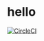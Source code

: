 # hello
[![CircleCI](https://circleci.com/gh/sarastavaski/hello/tree/main.svg?style=svg)](https://circleci.com/gh/sarastavaski/hello/tree/main)
